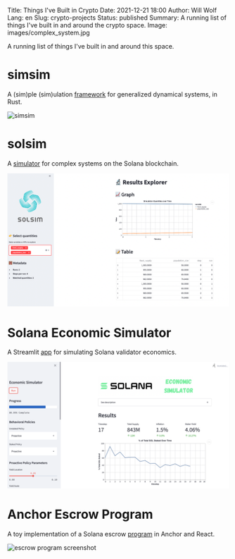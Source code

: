 Title: Things I've Built in Crypto
Date: 2021-12-21 18:00
Author: Will Wolf
Lang: en
Slug: crypto-projects
Status: published
Summary: A running list of things I've built in and around the crypto space.
Image: images/complex_system.jpg

A running list of things I've built in and around this space.

# simsim

A (sim)ple (sim)ulation [framework](https://github.com/cavaunpeu/simsim) for generalized dynamical systems, in Rust.

![simsim]({static}/images/simsim.png)

# solsim

A [simulator](https://github.com/cavaunpeu/solsim) for complex systems on the Solana blockchain.

![solsim results app screenshot](https://raw.githubusercontent.com/cavaunpeu/solsim/main/img/results_explorer_app.png)
# Solana Economic Simulator

A Streamlit [app](https://share.streamlit.io/cavaunpeu/solana-economics/main/app/main.py) for simulating Solana validator economics.

![solana economics simulation screenshot](https://raw.githubusercontent.com/cavaunpeu/solana-economics/main/screenshot.png)

# Anchor Escrow Program

A toy implementation of a Solana escrow [program](https://anchor-escrow-program.netlify.app/) in Anchor and React.

![escrow program screenshot](https://anchor-escrow-program.netlify.app/card_image.png)
